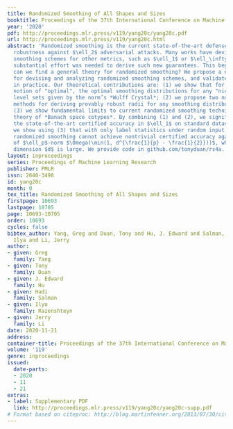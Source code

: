 ```yaml
---
title: Randomized Smoothing of All Shapes and Sizes
booktitle: Proceedings of the 37th International Conference on Machine Learning
year: '2020'
pdf: http://proceedings.mlr.press/v119/yang20c/yang20c.pdf
url: http://proceedings.mlr.press/v119/yang20c.html
abstract: 'Randomized smoothing is the current state-of-the-art defense with provable
  robustness against $\ell_2$ adversarial attacks. Many works have devised new randomized
  smoothing schemes for other metrics, such as $\ell_1$ or $\ell_\infty$; however,
  substantial effort was needed to derive such new guarantees. This begs the question:
  can we find a general theory for randomized smoothing? We propose a novel framework
  for devising and analyzing randomized smoothing schemes, and validate its effectiveness
  in practice. Our theoretical contributions are: (1) we show that for an appropriate
  notion of "optimal", the optimal smoothing distributions for any "nice" norms have
  level sets given by the norm’s *Wulff Crystal*; (2) we propose two novel and complementary
  methods for deriving provably robust radii for any smoothing distribution; and,
  (3) we show fundamental limits to current randomized smoothing techniques via the
  theory of *Banach space cotypes*. By combining (1) and (2), we significantly improve
  the state-of-the-art certified accuracy in $\ell_1$ on standard datasets. Meanwhile,
  we show using (3) that with only label statistics under random input perturbations,
  randomized smoothing cannot achieve nontrivial certified accuracy against perturbations
  of $\ell_p$-norm $\Omega(\min(1, d^{\frac{1}{p} - \frac{1}{2}}))$, when the input
  dimension $d$ is large. We provide code in github.com/tonyduan/rs4a.'
layout: inproceedings
series: Proceedings of Machine Learning Research
publisher: PMLR
issn: 2640-3498
id: yang20c
month: 0
tex_title: Randomized Smoothing of All Shapes and Sizes
firstpage: 10693
lastpage: 10705
page: 10693-10705
order: 10693
cycles: false
bibtex_author: Yang, Greg and Duan, Tony and Hu, J. Edward and Salman, Hadi and Razenshteyn,
  Ilya and Li, Jerry
author:
- given: Greg
  family: Yang
- given: Tony
  family: Duan
- given: J. Edward
  family: Hu
- given: Hadi
  family: Salman
- given: Ilya
  family: Razenshteyn
- given: Jerry
  family: Li
date: 2020-11-21
address: 
container-title: Proceedings of the 37th International Conference on Machine Learning
volume: '119'
genre: inproceedings
issued:
  date-parts:
  - 2020
  - 11
  - 21
extras:
- label: Supplementary PDF
  link: http://proceedings.mlr.press/v119/yang20c/yang20c-supp.pdf
# Format based on citeproc: http://blog.martinfenner.org/2013/07/30/citeproc-yaml-for-bibliographies/
---
```

